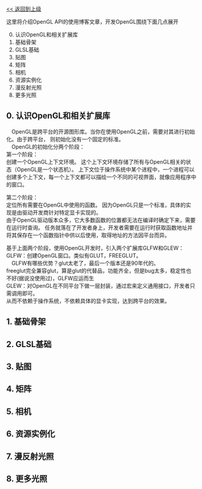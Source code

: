 [<< 返回到上级](index.md)

这里将介绍OpenGL API的使用博客文章，开发OpenGL围绕下面几点展开

0. 认识OpenGL和相关扩展库
1. 基础骨架
2. GLSL基础
3. 贴图
4. 矩阵
5. 相机
6. 资源实例化
7. 漫反射光照
8. 更多光照

## **0. 认识OpenGL和相关扩展库**

&ensp;&ensp;OpenGL是跨平台的开源图形库。当你在使用OpenGL之前，需要对其进行初始化。由于跨平台， 则初始化没有一个固定的标准。  
&ensp;&ensp;OpenGL的初始化分两个阶段：  
第一个阶段：  
    创建一个OpenGL上下文环境。
    这个上下文环境存储了所有与OpenGL相关的状态（OpenGL是一个状态机）。
    上下文位于操作系统中某个进程中，一个进程可以创建多个上下文，每一个上下文都可以描绘一个不同的可视界面，就像应用程序中的窗口。  

第二个阶段：  
    定位所有需要在OpenGL中使用的函数。
    因为OpenGL只是一个标准，具体的实现是由驱动开发商针对特定显卡实现的。  
    由于OpenGL驱动版本众多，它大多数函数的位置都无法在编译时确定下来，需要在运行时查询。
    任务就落在了开发者身上，开发者需要在运行时获取函数地址并将其保存在一个函数指针中供以后使用，取得地址的方法因平台而异。  

基于上面两个阶段，使用OpenGL开发时，引入两个扩展库GLFW和GLEW：   
GLFW：创建OpenGL窗口。类似有GLUT，FREEGLUT。  
&ensp;&ensp;GLFW有哪些优势？glut太老了，最后一个版本还是90年代的。  
freeglut完全兼容glut，算是glut的代替品，功能齐全，但是bug太多，稳定性也不好(据说没使用过)，GLFW应运而生    
GLEW：对OpenGL在不同平台下做一层封装，通过宏来定义通用接口，开发者只需调用即可。  
从而不依赖于操作系统，不依赖具体的显卡实现，达到跨平台的效果。  

## **1. 基础骨架**

## **2. GLSL基础**

## **3. 贴图**

## **4. 矩阵**

## **5. 相机**

## **6. 资源实例化**

## **7. 漫反射光照**

## **8. 更多光照**

    



